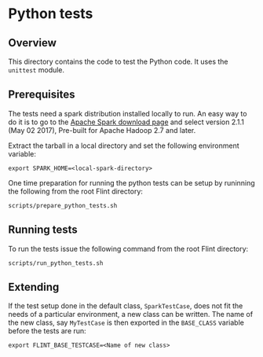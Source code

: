 <!--
#
#  Copyright 2017 TWO SIGMA OPEN SOURCE, LLC
#
#  Licensed under the Apache License, Version 2.0 (the "License");
#  you may not use this file except in compliance with the License.
#  You may obtain a copy of the License at
#
#    http://www.apache.org/licenses/LICENSE-2.0
#
#  Unless required by applicable law or agreed to in writing, software
#  distributed under the License is distributed on an "AS IS" BASIS,
#  WITHOUT WARRANTIES OR CONDITIONS OF ANY KIND, either express or implied.
#  See the License for the specific language governing permissions and
#  limitations under the License.
#
-->
# Python tests

## Overview
This directory contains the code to test the Python code. It uses the `unittest` module.

## Prerequisites
The tests need a spark distribution installed locally to run. An easy way to do it is to go to the
[Apache Spark download page](https://spark.apache.org/downloads.html) and select version 2.1.1 (May 02 2017), Pre-built for Apache Hadoop 2.7 and later.

Extract the tarball in a local directory and set the following environment variable:
```
export SPARK_HOME=<local-spark-directory>
```
One time preparation for running the python tests can be setup by runinning the following
from the root Flint directory:
```
scripts/prepare_python_tests.sh
```

## Running tests
To run the tests issue the following command from the root Flint directory:
```
scripts/run_python_tests.sh
```


## Extending
If the test setup done in the default class, `SparkTestCase`, does not fit the needs of a particular environment, a new class can be written. The name of the new class, say `MyTestCase` is then exported in the `BASE_CLASS` variable before the tests are run:
```
export FLINT_BASE_TESTCASE=<Name of new class>
```
